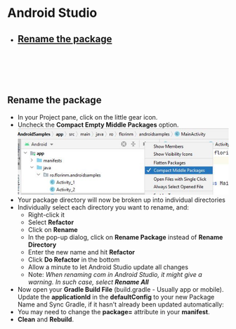 # Android Studio
- ## [Rename the package](#rename-package)
<br><br><br><br>
## <a name="rename-package"></a>**Rename the package**
- In your Project pane, click on the little gear icon.
- Uncheck the **Compact Empty Middle Packages** option.<br>
![Object](Compact-Empty-Middle-Packages.JPG)
- Your package directory will now be broken up into individual directories
- Individually select each directory you want to rename, and:
    - Right-click it
    - Select **Refactor**
    - Click on **Rename**
    - In the pop-up dialog, click on **Rename Package** instead of **Rename Directory**
    - Enter the new name and hit **Refactor**
    - Click **Do Refactor** in the bottom
    - Allow a minute to let Android Studio update all changes
    - Note: *When renaming com in Android Studio, it might give a warning. In such case, select **Rename All***
- Now open your **Gradle Build File** (build.gradle - Usually app or mobile). Update the **applicationId** in the **defaultConfig** to your new Package Name and Sync Gradle, if it hasn't already been updated automatically:
- You may need to change the **package=** attribute in your **manifest**.
- **Clean** and **Rebuild**.
